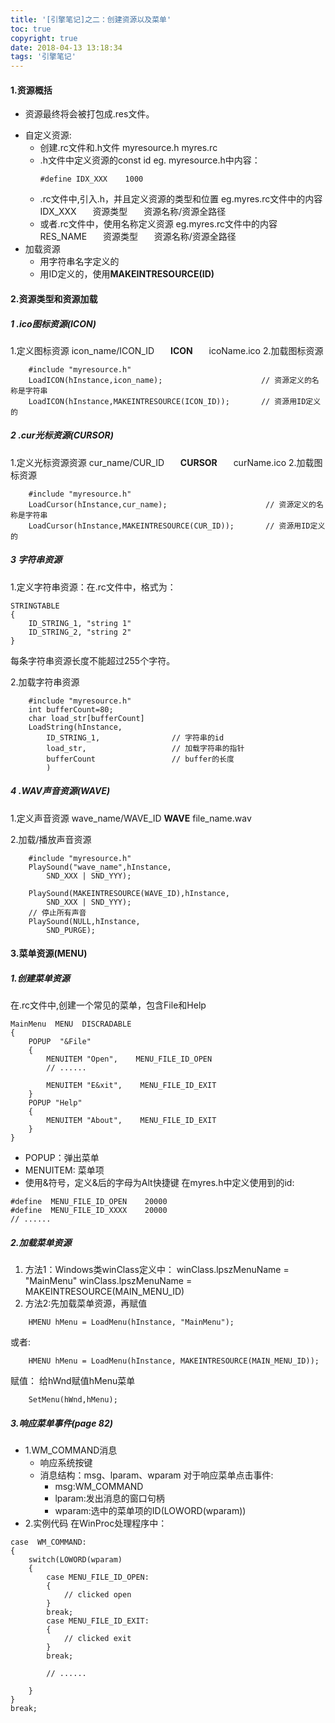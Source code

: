 ```yaml
---
title: '[引擎笔记]之二：创建资源以及菜单'
toc: true
copyright: true
date: 2018-04-13 13:18:34
tags: '引擎笔记'
---
```

#### 1.资源概括
- 资源最终将会被打包成.res文件。

<!--more-->
- 自定义资源:
    - 创建.rc文件和.h文件
        myresource.h
        myres.rc
    - .h文件中定义资源的const id
        eg. myresource.h中内容：
        ```
        #define IDX_XXX    1000
        ```
    - .rc文件中,引入.h，并且定义资源的类型和位置
        eg.myres.rc文件中的内容
        IDX_XXX &ensp; &ensp;   资源类型    &ensp; &ensp;   资源名称/资源全路径
    - 或者.rc文件中，使用名称定义资源
        eg.myres.rc文件中的内容
        RES_NAME  &ensp; &ensp;  资源类型   &ensp; &ensp;    资源名称/资源全路径
- 加载资源
    - 用字符串名字定义的
    - 用ID定义的，使用**MAKEINTRESOURCE(ID)**

#### 2.资源类型和资源加载
##### 1 .ico图标资源(**ICON**)
1.定义图标资源
    icon_name/ICON_ID &ensp; &ensp; **ICON** &ensp; &ensp; icoName.ico
2.加载图标资源
```
    #include "myresource.h"
    LoadICON(hInstance,icon_name);                      // 资源定义的名称是字符串
    LoadICON(hInstance,MAKEINTRESOURCE(ICON_ID));       // 资源用ID定义的
```
##### 2 .cur光标资源(**CURSOR**)
1.定义光标资源资源
    cur_name/CUR_ID &ensp; &ensp; **CURSOR** &ensp; &ensp; curName.ico
2.加载图标资源
```
    #include "myresource.h"
    LoadCursor(hInstance,cur_name);                      // 资源定义的名称是字符串
    LoadCursor(hInstance,MAKEINTRESOURCE(CUR_ID));       // 资源用ID定义的
```
##### 3 字符串资源
1.定义字符串资源：在.rc文件中，格式为：
```
STRINGTABLE
{
    ID_STRING_1, "string 1"
    ID_STRING_2, "string 2"
}
```
每条字符串资源长度不能超过255个字符。

2.加载字符串资源
```
    #include "myresource.h"
    int bufferCount=80;
    char load_str[bufferCount]
    LoadString(hInstance,
        ID_STRING_1,                // 字符串的id
        load_str,                   // 加载字符串的指针
        bufferCount                 // buffer的长度
        )

```

##### 4 .WAV声音资源(**WAVE**)
1.定义声音资源
wave_name/WAVE_ID **WAVE** file_name.wav

2.加载/播放声音资源
```
    #include "myresource.h"
    PlaySound("wave_name",hInstance,
        SND_XXX | SND_YYY);

    PlaySound(MAKEINTRESOURCE(WAVE_ID),hInstance,
        SND_XXX | SND_YYY);
    // 停止所有声音
    PlaySound(NULL,hInstance,
        SND_PURGE);

```
#### 3.菜单资源(**MENU**)
##### 1.创建菜单资源
在.rc文件中,创建一个常见的菜单，包含File和Help
```
MainMenu  MENU  DISCRADABLE
{
    POPUP  "&File"
    {
        MENUITEM "Open",    MENU_FILE_ID_OPEN
        // ......

        MENUITEM "E&xit",    MENU_FILE_ID_EXIT
    }
    POPUP "Help"
    {
        MENUITEM "About",    MENU_FILE_ID_EXIT
    }
}
```
- POPUP：弹出菜单
- MENUITEM: 菜单项
- 使用&符号，定义&后的字母为Alt快捷键
在myres.h中定义使用到的id:
```
#define  MENU_FILE_ID_OPEN    20000
#define  MENU_FILE_ID_XXXX    20000
// ......

```

##### 2.加载菜单资源
1. 方法1：Windows类winClass定义中：
    winClass.lpszMenuName = "MainMenu"
    winClass.lpszMenuName = MAKEINTRESOURCE(MAIN_MENU_ID)
2. 方法2:先加载菜单资源，再赋值

```
    HMENU hMenu = LoadMenu(hInstance, "MainMenu");
```

或者:

```
    HMENU hMenu = LoadMenu(hInstance, MAKEINTRESOURCE(MAIN_MENU_ID));

```
赋值：
给hWnd赋值hMenu菜单

```
    SetMenu(hWnd,hMenu);
```

##### 3.响应菜单事件(page 82)
- 1.WM_COMMAND消息
    - 响应系统按键
    - 消息结构：msg、lparam、wparam
        对于响应菜单点击事件:
        - msg:WM_COMMAND
        - lparam:发出消息的窗口句柄
        - wparam:选中的菜单项的ID(LOWORD(wparam))
- 2.实例代码
在WinProc处理程序中：

```
case  WM_COMMAND:
{
    switch(LOWORD(wparam)
    {
        case MENU_FILE_ID_OPEN:
        {
            // clicked open
        }
        break;
        case MENU_FILE_ID_EXIT:
        {
            // clicked exit
        }
        break;

        // ......
        
    }
}
break;
```



